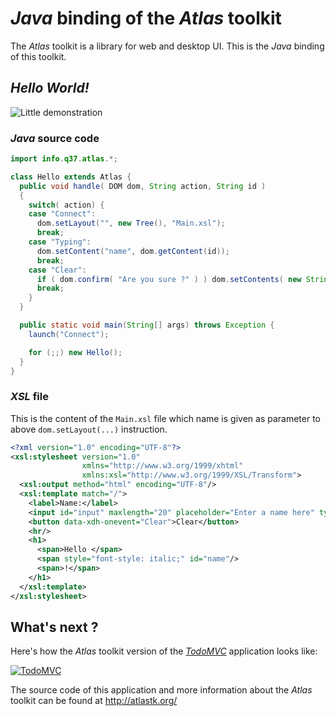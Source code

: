 # *Java* binding of the *Atlas* toolkit

The *Atlas* toolkit is a library for web and desktop UI. This is the *Java* binding of this toolkit.


## *Hello World!*

![Little demonstration](http://q37.info/download/Hello.gif "A basic example")

### *Java* source code

```Java
import info.q37.atlas.*;

class Hello extends Atlas {
  public void handle( DOM dom, String action, String id )
  {
    switch( action) {
    case "Connect":
      dom.setLayout("", new Tree(), "Main.xsl");
      break;
    case "Typing":
      dom.setContent("name", dom.getContent(id));
      break;
    case "Clear":
      if ( dom.confirm( "Are you sure ?" ) ) dom.setContents( new String[][] { { "input", ""}, { "name", ""} } );
      break;
    }
  }

  public static void main(String[] args) throws Exception {
    launch("Connect");

    for (;;) new Hello();
  }
}
```

### *XSL* file

This is the content of the `Main.xsl` file which name is given as parameter to above `dom.setLayout(...)` instruction. 

```XML
<?xml version="1.0" encoding="UTF-8"?>
<xsl:stylesheet version="1.0"
                xmlns="http://www.w3.org/1999/xhtml"
                xmlns:xsl="http://www.w3.org/1999/XSL/Transform">
  <xsl:output method="html" encoding="UTF-8"/>
  <xsl:template match="/">
    <label>Name:</label>
    <input id="input" maxlength="20" placeholder="Enter a name here" type="text" data-xdh-onevent="input|Typing"/>
    <button data-xdh-onevent="Clear">Clear</button>
    <hr/>
    <h1>
      <span>Hello </span>
      <span style="font-style: italic;" id="name"/>
      <span>!</span>
    </h1>
  </xsl:template>
</xsl:stylesheet>
```

## What's next ?

Here's how the *Atlas* toolkit version of the [*TodoMVC*](http://todomvc.com/) application looks like: 

[![TodoMVC](http://q37.info/download/TodoMVC.gif "The TodoMVC application made with the Atlas toolkit")](http://q37.info/s/atk/TodoMVC)

The source code of this application and more information about the *Atlas* toolkit can be found at <http://atlastk.org/>
